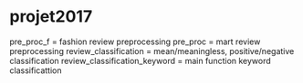 # projet2017

pre_proc_f = fashion review preprocessing
pre_proc = mart review preprocessing
review_classification = mean/meaningless, positive/negative classification 
review_classification_keyword = main function keyword classificattion
